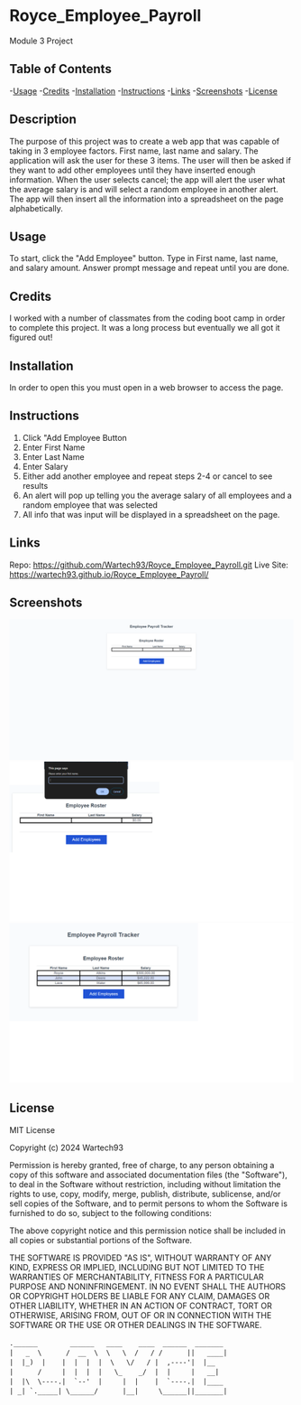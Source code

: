 # Royce_Employee_Payroll
Module 3 Project



## Table of Contents 
-[Usage](#usage)
-[Credits](#credits)
-[Installation](#installation)
-[Instructions](#instructions)
-[Links](#links)
-[Screenshots](#screenshots)
-[License](#license)




## Description
The purpose of this project was to create a web app that was capable of taking in 3 employee factors. First name, last name and salary. The application will ask the user for these 3 items. The user will then be asked if they want to add other employees until they have inserted enough information. When the user selects cancel; the app will alert the user what the average salary is and will select a random employee in another alert. The app will then insert all the information into a spreadsheet on the page alphabetically.

## Usage

To start, click the "Add Employee" button. Type in First name, last name, and salary amount. Answer prompt message and repeat until you are done.

## Credits

I worked with a number of classmates from the coding boot camp in order to complete this project. It was a long process but eventually we all got it figured out!
## Installation
In order to open this you must open in a web browser to access the page.

## Instructions
1. Click "Add Employee Button
2. Enter First Name
3. Enter Last Name
4. Enter Salary
5. Either add another employee and repeat steps 2-4 or cancel to see results
6. An alert will pop up telling you the average salary of all employees and a random employee that was selected
7. All info that was input will be displayed in a spreadsheet on the page.
## Links
Repo: https://github.com/Wartech93/Royce_Employee_Payroll.git
Live Site: https://wartech93.github.io/Royce_Employee_Payroll/

## Screenshots

![screenshot1](./assets/EmployeeScreenshot.png)
![screenshot2](./assets/EmployeeScreenshot2.png)
![screenshot3](./assets/EmployeeScreenshot3.png)

## License 

MIT License

Copyright (c) 2024 Wartech93

Permission is hereby granted, free of charge, to any person obtaining a copy
of this software and associated documentation files (the "Software"), to deal
in the Software without restriction, including without limitation the rights
to use, copy, modify, merge, publish, distribute, sublicense, and/or sell
copies of the Software, and to permit persons to whom the Software is
furnished to do so, subject to the following conditions:

The above copyright notice and this permission notice shall be included in all
copies or substantial portions of the Software.

THE SOFTWARE IS PROVIDED "AS IS", WITHOUT WARRANTY OF ANY KIND, EXPRESS OR
IMPLIED, INCLUDING BUT NOT LIMITED TO THE WARRANTIES OF MERCHANTABILITY,
FITNESS FOR A PARTICULAR PURPOSE AND NONINFRINGEMENT. IN NO EVENT SHALL THE
AUTHORS OR COPYRIGHT HOLDERS BE LIABLE FOR ANY CLAIM, DAMAGES OR OTHER
LIABILITY, WHETHER IN AN ACTION OF CONTRACT, TORT OR OTHERWISE, ARISING FROM,
OUT OF OR IN CONNECTION WITH THE SOFTWARE OR THE USE OR OTHER DEALINGS IN THE
SOFTWARE.

``` .______        ______   ____    ____  ______  _______  ```     
``` |   _  \      /  __  \  \   \  /   / /      ||   ____| ```      
``` |  |_)  |    |  |  |  |  \   \/   / |  ,----'|  |__    ```    
``` |      /     |  |  |  |   \_    _/  |  |     |   __|   ```      
``` |  |\  \----.|  `--'  |     |  |    |  `----.|  |____  ```  
``` | _| `._____| \______/      |__|     \______||_______| ```
                                                                                                                     
